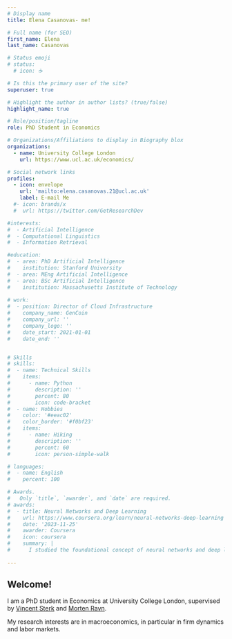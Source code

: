 ```yaml
---
# Display name
title: Elena Casanovas- me!

# Full name (for SEO)
first_name: Elena 
last_name: Casanovas

# Status emoji
# status:
  # icon: ☕️

# Is this the primary user of the site?
superuser: true

# Highlight the author in author lists? (true/false)
highlight_name: true

# Role/position/tagline
role: PhD Student in Economics

# Organizations/Affiliations to display in Biography blox
organizations:
  - name: University College London
    url: https://www.ucl.ac.uk/economics/

# Social network links
profiles:
  - icon: envelope
    url: 'mailto:elena.casanovas.21@ucl.ac.uk'
    label: E-mail Me
  #- icon: brands/x
  #  url: https://twitter.com/GetResearchDev

#interests:
#  - Artificial Intelligence
#  - Computational Linguistics
#  - Information Retrieval

#education:
#  - area: PhD Artificial Intelligence
#    institution: Stanford University
#  - area: MEng Artificial Intelligence
#  - area: BSc Artificial Intelligence
#    institution: Massachusetts Institute of Technology
   
# work:
#  - position: Director of Cloud Infrastructure
#    company_name: GenCoin
#    company_url: ''
#    company_logo: ''
#    date_start: 2021-01-01
#    date_end: ''


# Skills
# skills:
#  - name: Technical Skills
#    items:
#      - name: Python
#        description: ''
#        percent: 80
#        icon: code-bracket
#  - name: Hobbies
#    color: '#eeac02'
#    color_border: '#f0bf23'
#    items:
#      - name: Hiking
#        description: ''
#        percent: 60
#        icon: person-simple-walk

# languages:
#  - name: English
#    percent: 100

# Awards.
#   Only `title`, `awarder`, and `date` are required.
# awards:
#  - title: Neural Networks and Deep Learning
#    url: https://www.coursera.org/learn/neural-networks-deep-learning
#    date: '2023-11-25'
#    awarder: Coursera
#    icon: coursera
#    summary: |
#      I studied the foundational concept of neural networks and deep learning. By the end, I was familiar with the significant technological trends driving the rise of deep learning; build, train, and apply fully connected deep neural networks; implement efficient (vectorized) neural networks; identify key parameters in a neural network’s architecture; and apply deep learning to your own applications.
  
---
```


## Welcome!

I am a PhD student in Economics at University College London, supervised by [Vincent Sterk](https://www.homepages.ucl.ac.uk/~uctpvst/index.htm) and [Morten Ravn](https://sites.google.com/view/mortenoravn/home). 

My research interests are in macroeconomics, in particular in firm dynamics and labor markets. 
